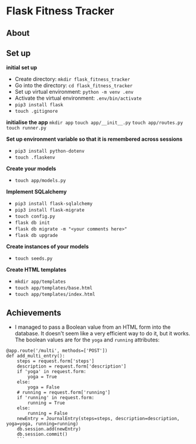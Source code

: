 # Flask Fitness Tracker

## About


## Set up
__initial set up__
* Create directory: `mkdir flask_fitness_tracker`
* Go into the directory: `cd flask_fitness_tracker`
* Set up virtual environment: `python -m venv .env`
* Activate the virtual environment: `.env/bin/activate`
* `pip3 install flask`
* `touch .gitignore`

__initialise the app__
`mkdir app`
`touch app/__init__.py`
`touch app/routes.py`
`touch runner.py`

__Set up environment variable so that it is remembered across sessions__
* `pip3 install python-dotenv`
* `touch .flaskenv`   

__Create your models__
* `touch app/models.py`

__Implement SQLalchemy__
* `pip3 install flask-sqlalchemy`
* `pip3 install flask-migrate`
* `touch config.py`
* `flask db init`
* `flask db migrate -m "<your comments here>"`
* `flask db upgrade`

__Create instances of your models__
* `touch seeds.py`

__Create HTML templates__
* `mkdir app/templates`
* `touch app/templates/base.html`
* `touch app/templates/index.html`


## Achievements
* I managed to pass a Boolean value from an HTML form into the database. It doesn't seem like a very efficient way to do it, but it works. The boolean values are for the `yoga` and `running` attributes:
```
@app.route('/multi', methods=['POST'])
def add_multi_entry():
    steps = request.form['steps']
    description = request.form['description']
    if 'yoga' in request.form:
        yoga = True
    else: 
        yoga = False
    # running = request.form['running']
    if 'running' in request.form:
        running = True
    else: 
        running = False
    newEntry = JournalEntry(steps=steps, description=description, yoga=yoga, running=running)
    db.session.add(newEntry)
    db.session.commit()
    ```